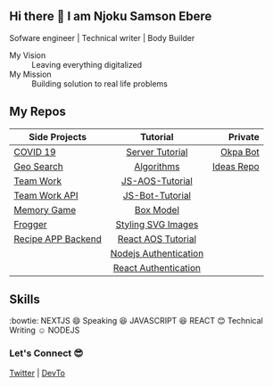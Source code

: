 ## Hi there 👋 I am Njoku Samson Ebere

Sofware engineer | Technical writer | Body Builder

<dl>
  <dt>My Vision </dt>
  <dd>Leaving everything digitalized</dd>

  <dt>My Mission</dt>
  <dd>Building solution to real life problems</dd>
</dl>

## My Repos
| Side Projects | Tutorial      | Private |
| ------------- |:-------------:| -----:|
| [COVID 19](https://github.com/EBEREGIT/covid-19) | [Server Tutorial](https://github.com/EBEREGIT/server-tutorial) | [Okpa Bot](https://github.com/EBEREGIT/okpa-bot) |
| [Geo Search](https://github.com/EBEREGIT/Geo-Search) | [Algorithms](https://github.com/EBEREGIT/Algorithms) | [Ideas Repo](https://github.com/EBEREGIT/ideas-hub) |
| [Team Work](https://github.com/EBEREGIT/team-work-front-end) | [JS-AOS-Tutorial](https://github.com/EBEREGIT/JS-AOS-Tutorial) |  |
| [Team Work API](https://github.com/EBEREGIT/team-work-APIs) | [JS-Bot-Tutorial ](https://github.com/EBEREGIT/js-bot-tutorial) | |
| [Memory Game](https://github.com/EBEREGIT/memory-game-udacity) | [Box Model](https://github.com/EBEREGIT/box-model-tutorial) | |
| [Frogger](https://github.com/EBEREGIT/Classic-Arcade-Game)| [Styling SVG Images](https://github.com/EBEREGIT/styling-svg-images) | |
| [Recipe APP Backend](https://github.com/EBEREGIT/Recipe-App-Backend)| [React AOS Tutorial](https://github.com/EBEREGIT/React-AOS-Tutorial) | |
| | [Nodejs Authentication](https://github.com/EBEREGIT/auth-backend) | |
| | [React Authentication](https://github.com/EBEREGIT/react-auth) | |

## Skills
:bowtie: NEXTJS
:smile: Speaking
:satisfied: JAVASCRIPT
:laughing: REACT
:blush: Technical Writing
:relaxed: NODEJS

### Let's Connect :sunglasses:
[Twitter](https://twitter.com/eberetwit) | [DevTo](https://dev.to/ebereplenty)
